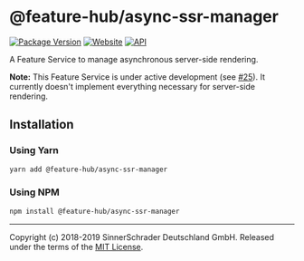 # @feature-hub/async-ssr-manager

[![Package Version][package-badge]][package-npm]
[![Website][website-badge]][website] [![API][api-badge]][api]

A Feature Service to manage asynchronous server-side rendering.

**Note:** This Feature Service is under active development (see
[#25][issue-25]). It currently doesn't implement everything necessary for
server-side rendering.

## Installation

### Using Yarn

```sh
yarn add @feature-hub/async-ssr-manager
```

### Using NPM

```sh
npm install @feature-hub/async-ssr-manager
```

---

Copyright (c) 2018-2019 SinnerSchrader Deutschland GmbH. Released under the
terms of the [MIT License][license].

[api]: https://feature-hub.io/@feature-hub/async-ssr-manager/
[api-badge]:
  https://img.shields.io/badge/API-%40feature--hub%2Fasync--ssr--manager-%23ea3458.svg
[issue-25]: https://github.com/sinnerschrader/feature-hub/issues/25
[license]: https://github.com/sinnerschrader/feature-hub/blob/master/LICENSE
[package-badge]: https://img.shields.io/npm/v/@feature-hub/async-ssr-manager.svg
[package-npm]: https://www.npmjs.com/package/@feature-hub/async-ssr-manager
[website]: https://feature-hub.io/
[website-badge]:
  https://img.shields.io/badge/Website-feature--hub.io-%23500dc5.svg
